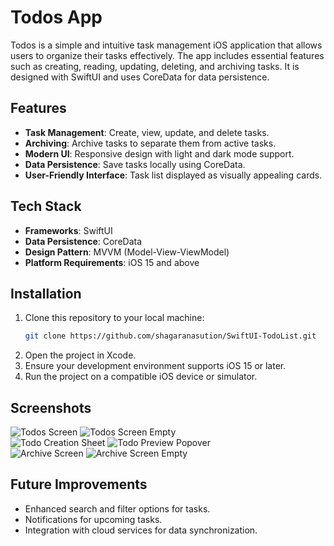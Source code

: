 # Todos App

Todos is a simple and intuitive task management iOS application that allows users to organize their tasks effectively. The app includes essential features such as creating, reading, updating, deleting, and archiving tasks. It is designed with SwiftUI and uses CoreData for data persistence.

## Features
- **Task Management**: Create, view, update, and delete tasks.
- **Archiving**: Archive tasks to separate them from active tasks.
- **Modern UI**: Responsive design with light and dark mode support.
- **Data Persistence**: Save tasks locally using CoreData.
- **User-Friendly Interface**: Task list displayed as visually appealing cards.

## Tech Stack
- **Frameworks**: SwiftUI
- **Data Persistence**: CoreData
- **Design Pattern**: MVVM (Model-View-ViewModel)
- **Platform Requirements**: iOS 15 and above

## Installation
1. Clone this repository to your local machine:
   ```bash
   git clone https://github.com/shagaranasution/SwiftUI-TodoList.git
2. Open the project in Xcode.
3. Ensure your development environment supports iOS 15 or later.
4. Run the project on a compatible iOS device or simulator.

## Screenshots
![Todos Screen](./Screenshots/1_Todos.png)
![Todos Screen Empty](./Screenshots/2_Todos_Empty.png)\
![Todo Creation Sheet](./Screenshots/3_Todo_Creation.png)
![Todo Preview Popover](./Screenshots/4_Todo_Preview.png)\
![Archive Screen](./Screenshots/5_Archive.png)
![Archive Screen Empty](./Screenshots/6_Archive_Empty.png)

## Future Improvements
- Enhanced search and filter options for tasks.
- Notifications for upcoming tasks.
- Integration with cloud services for data synchronization.
